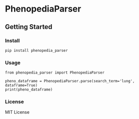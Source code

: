 # PhenopediaParser

## Getting Started

### Install

```pip install phenopedia_parser```

### Usage

```
from phenopedia_parser import PhenopediaParser

pheno_dataframe = PhenopediaParser.parse(search_term='lung', dataframe=True)
print(pheno_dataframe)
```

### License
MIT License